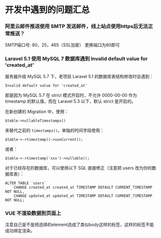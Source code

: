 # 开发中遇到的问题汇总
### 阿里云邮件推送使用 SMTP 发送邮件，线上站点使用https后无法正常推送？
SMTP端口号: 80，25，465（SSL加密）
更换端口为80即可

### Laravel 5.1 使用 MySQL 7 数据库遇到 Invalid default value for 'created_at'

服务器升级 MySQL 5.7 下，老项目 Laravel 5.1 的数据库表结构修改时会遇到：
```
Invalid default value for 'created_at'
```
那是因为 MySQL 5.7 在 strict 模式开启时，不允许 0000-00-00 作为 timestamp 的默认值，而在 Laravel 5.3 以下，默认 strict 是开启的。

在新创建的 Migration 中，使用：
```
$table->nullableTimestamps()
```
来替代之前的 `timestamps()`。单独的时间字段使用：
```
$table->->timestamp()->useCurrent();
```
或者：
```
$table->->timestamp('xxx')->nullable();
```
对于已经存在的数据库，可以使用以下 SQL 直接修正（注意把 users 改为你的数据库表）：
```
ALTER TABLE `users` 
    CHANGE created_at created_at TIMESTAMP DEFAULT CURRENT_TIMESTAMP NOT NULL,
    CHANGE updated_at updated_at TIMESTAMP DEFAULT CURRENT_TIMESTAMP NOT NULL;
```

### VUE 不渲染数据到页面上
注意自己是不是把选择的element选成了类似body这样的标签，这样的标签不能成功绑定渲染。